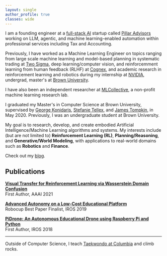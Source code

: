 ```yaml
---
layout: single
author_profile: true
classes: wide
---
```


I am a founding engineer at a [full-stack AI](https://www.ycombinator.com/rfs#full-stack-ai) startup called [Pillar Advisors](https://www.pillar-advisors.com/) working on LLM, agentic, and machine learning-enabled automation within professional services including Tax and Accounting.

Previously, I have worked as a Machine Learning Engineer on topics ranging from large scale machine learning and model-based planning in systematic trading at [Two Sigma](https://www.twosigma.com/),  deep learning/computer vision, and reinforcemment learning from human feedback (RLHF) at [Cognex](https://www.cognex.com/), and academic research in reinforcement learning and robotics during my internship at [NVIDIA](https://www.nvidia.com/en-us/), undergrad, master's at [Brown University](http://bigai.cs.brown.edu).

I have also been an independent researcher at [MLCollective](http://mlcollective.org/), a non-profit machine learning research lab.

I graduated my Master's in Computer Science at Brown University, supervised by [George Konidaris](https://cs.brown.edu/people/gdk/), [Stefanie Tellex](https://cs.brown.edu/people/stellex/), and [James Tompkin](http://jamestompkin.com/), in May 2020. Previously, I was an undergraduate student at Brown University.

My goal is to research, develop, and create embodied Artificial Intelligence/Machine Learning algorithms and systems. My interests include (but are not limited to) **Reinforcement Learning (RL)**, **Planning/Reasoning**, and **Generative/World Modeling**, with applications to real-world domains such as **Robotics** and **Finance**.

Check out my [blog](https://medium.com/@thosehippos).

## Publications

[**Visual Transfer for Reinforcement Learning via Wasserstein Domain Confusion**](https://scholar.google.com/citations?view_op=view_citation&hl=en&user=380VVtUAAAAJ&citation_for_view=380VVtUAAAAJ:UeHWp8X0CEIC)  
First Author, AAAI 2021

[**Advanced Autonomy on a Low-Cost Educational Platform**](https://arxiv.org/abs/1910.03516)  
Robocup Best Paper Finalist, IROS 2019

[**PiDrone: An Autonomous Educational Drone using Raspberry Pi and Python**](http://h2r.cs.brown.edu/wp-content/uploads/pidrone18.pdf)  
First Author, IROS 2018

---

Outside of Computer Science, I teach [Taekwondo at Columbia](https://www.instagram.com/cutaekwondo/) and climb rocks. 
